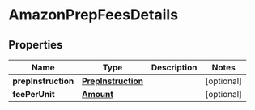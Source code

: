 # AmazonPrepFeesDetails

## Properties
Name | Type | Description | Notes
------------ | ------------- | ------------- | -------------
**prepInstruction** | [**PrepInstruction**](PrepInstruction.md) |  |  [optional]
**feePerUnit** | [**Amount**](Amount.md) |  |  [optional]
